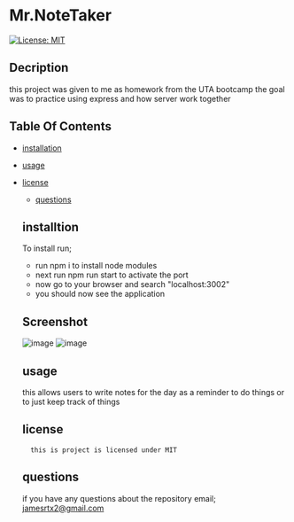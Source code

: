 # Mr.NoteTaker

  [![License: MIT](https://img.shields.io/badge/License-MIT-yellow.svg)](https://opensource.org/licenses/MIT)

  ## Decription
  this project was given to me as homework from the UTA bootcamp the goal was to practice using express and how server work together 

  ## Table Of Contents

  * [installation](#installation)
  
  * [usage](#usage)
  
* [license](#license)

  * [questions](#questions)

  ## installtion

  To install run;
  <ul>
  <li>run npm i to install node modules </li>
  <li>next run npm run start to activate the port</li>
  <li>now go to your browser and search "localhost:3002"</li>
  <li>you should now see the application </li>
  </ul>
  
  ## Screenshot
  ![image](https://user-images.githubusercontent.com/118143164/223844474-7620b433-a320-466c-8312-4a893c6a3f23.png)
  ![image](https://user-images.githubusercontent.com/118143164/223844627-7f025656-3e03-4680-b21c-6ec691d9f84e.png)



  ## usage
    this allows users to write notes for the day as a reminder to do things or to just keep track of things  
   
  ## license

        this is project is licensed under MIT

  ## questions

  if you have any questions about the repository email;
  jamesrtx2@gmail.com 
  
  
